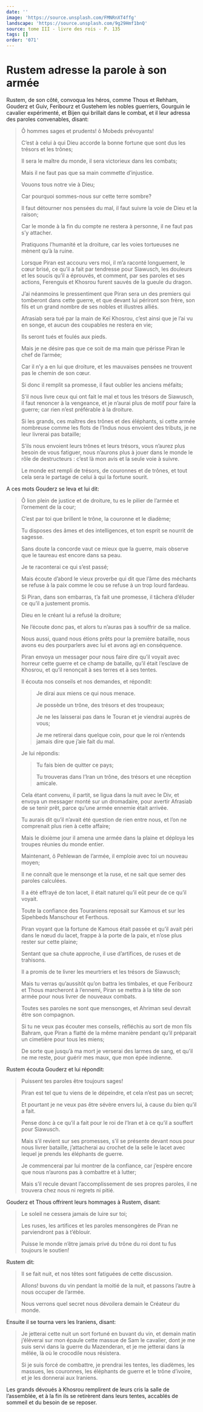 ```yaml
---
date: ''
image: 'https://source.unsplash.com/FMNRnXT4ffg'
landscape: 'https://source.unsplash.com/9g29Hmf1bnQ'
source: tome III - livre des rois - P. 135
tags: []
order: '071'
---
```


# Rustem adresse la parole à son armée

Rustem, de son côté, convoqua les héros, comme Thous et Rehham, Gouderz et Guiv, Feribourz et Gustehem les nobles guerriers, Gourguin le cavalier expérimenté, et Bijen qui brillait dans le combat, et il leur adressa des paroles convenables, disant:

> Ô hommes sages et prudents! ô Mobeds prévoyants!
>
> C’est à celui à qui Dieu accorde la bonne fortune que sont dus les trésors et les trônes;
>
> Il sera le maître du monde, il sera victorieux dans les combats;
>
> Mais il ne faut pas que sa main commette d’injustice.
>
> Vouons tous notre vie à Dieu;
>
> Car pourquoi sommes-nous sur cette terre sombre?
>
> Il faut détourner nos pensées du mal, il faut suivre la voie de Dieu et la raison;
>
> Car le monde à la fin du compte ne restera à personne, il ne faut pas s’y attacher.
>
> Pratiquons l’humanité et la droiture, car les voies tortueuses ne mènent qu’à la ruine.
>
> Lorsque Piran est accouru vers moi, il m’a raconté longuement, le cœur brisé, ce qu’il a fait par tendresse pour Siawusch, les douleurs et les soucis qu’il a éprouvés, et comment, par ses paroles et ses actions, Ferenguis et Khosrou furent sauvés de la gueule du dragon.
>
> J’ai néanmoins le pressentiment que Piran sera un des premiers qui tomberont dans cette guerre, et que devant lui périront son frère, son fils et un grand nombre de ses nobles et illustres alliés.
>
> Afrasiab sera tué par la main de Keï Khosrou, c’est ainsi que je l’ai vu en songe, et aucun des coupables ne restera en vie;
>
> Ils seront tués et foulés aux pieds.
>
> Mais je ne désire pas que ce soit de ma main que périsse Piran le chef de l’armée;
>
> Car il n’y a en lui que droiture, et les mauvaises pensées ne trouvent pas le chemin de son cœur.
>
> Si donc il remplit sa promesse, il faut oublier les anciens méfaits;
>
> S’il nous livre ceux qui ont fait le mal et tous les trésors de Siawusch, il faut renoncer à la vengeance, et je n’aurai plus de motif pour faire la guerre; car rien n’est préférable à la droiture.
>
> Si les grands, ces maîtres des trônes et des éléphants, si cette armée nombreuse comme les flots de l’Indus nous envoient des tributs, je ne leur livrerai pas bataille;
>
> S’ils nous envoient leurs trônes et leurs trésors, vous n’aurez plus besoin de vous fatiguer, nous n’aurons plus à jouer dans le monde le rôle de destructeurs : c’est là mon avis et la seule voie à suivre.
>
> Le monde est rempli de trésors, de couronnes et de trônes, et tout cela sera le partage de celui à qui la fortune sourit.

A ces mots Gouderz se leva et lui dit:

> Ô lion plein de justice et de droiture, tu es le pilier de l’armée et l’ornement de la cour;
>
> C’est par toi que brillent le trône, la couronne et le diadème;
>
> Tu disposes des âmes et des intelligences, et ton esprit se nourrit de sagesse.
>
> Sans doute la concorde vaut ce mieux que la guerre, mais observe que le taureau est encore dans sa peau.
>
> Je te raconterai ce qui s’est passé;
>
> Mais écoute d’abord le vieux proverbe qui dit que l’âme des méchants se refuse à la paix comme le cou se refuse à un trop lourd fardeau.
>
> Si Piran, dans son embarras, t’a fait une promesse, il tâchera d’éluder ce qu’il a justement promis.
>
> Dieu en le créant lui a refusé la droiture;
>
> Ne l’écoute donc pas, et alors tu n’auras pas à souffrir de sa malice.
>
> Nous aussi, quand nous étions prêts pour la première bataille, nous avons eu des pourparlers avec lui et avons agi en conséquence.
>
> Piran envoya un messager pour nous faire dire qu’il voyait avec horreur cette guerre et ce champ de bataille, qu’il était l’esclave de Khosrou, et qu’il renonçait à ses terres et à ses tentes.
>
> Il écouta nos conseils et nos demandes, et répondit:
>
> > Je dirai aux miens ce qui nous menace.
> >
> > Je possède un trône, des trésors et des troupeaux;
> >
> > Je ne les laisserai pas dans le Touran et je viendrai auprès de vous;
> >
> > Je me retirerai dans quelque coin, pour que le roi n’entends jamais dire que j’aie fait du mal.
>
> Je lui répondis:
>
> > Tu fais bien de quitter ce pays;
> >
> > Tu trouveras dans l’Iran un trône, des trésors et une réception amicale.
>
> Cela étant convenu, il partit, se ligua dans la nuit avec le Div, et envoya un messager monté sur un dromadaire, pour avertir Afrasiab de se tenir prêt, parce qu’une armée ennemie était arrivée.
>
> Tu aurais dit qu’il n’avait été question de rien entre nous, et l’on ne comprenait plus rien à cette affaire;
>
> Mais le dixième jour il amena une armée dans la plaine et déploya les troupes réunies du monde entier.
>
> Maintenant, ô Pehlewan de l’armée, il emploie avec toi un nouveau moyen;
>
> Il ne connaît que le mensonge et la ruse, et ne sait que semer des paroles calculées.
>
> Il a été effrayé de ton lacet, il était naturel qu’il eût peur de ce qu’il voyait.
>
> Toute la confiance des Touraniens reposait sur Kamous et sur les Sipehbeds Manschour et Ferthous.
>
> Piran voyant que la fortune de Kamous était passée et qu’il avait péri dans le nœud du lacet, frappe à la porte de la paix, et n’ose plus rester sur cette plaine;
>
> Sentant que sa chute approche, il use d’artifices, de ruses et de trahisons.
>
> Il a promis de te livrer les meurtriers et les trésors de Siawusch;
>
> Mais tu verras qu’aussitôt qu’on battra les timbales, et que Feribourz et Thous marcheront à l’ennemi, Piran se mettra à la tête de son armée pour nous livrer de nouveaux combats.
>
> Toutes ses paroles ne sont que mensonges, et Ahriman seul devrait être son compagnon.
>
> Si tu ne veux pas écouter mes conseils, réfléchis au sort de mon fils Bahram, que Piran a flatté de la même manière pendant qu’il préparait un cimetière pour tous les miens;
>
> De sorte que jusqu’à ma mort je verserai des larmes de sang, et qu’il ne me reste, pour guérir mes maux, que mon épée indienne.

Rustem écouta Gouderz et lui répondit:

> Puissent tes paroles être toujours sages!
>
> Piran est tel que tu viens de le dépeindre, et cela n’est pas un secret;
>
> Et pourtant je ne veux pas être sévère envers lui, à cause du bien qu’il a fait.
>
> Pense donc à ce qu’il a fait pour le roi de l’Iran et à ce qu’il a souffert pour Siawusch.
>
> Mais s’il revient sur ses promesses, s’il se présente devant nous pour nous livrer bataille, j’attacherai au crochet de la selle le lacet avec lequel je prends les éléphants de guerre.
>
> Je commencerai par lui montrer de la confiance, car j’espère encore que nous n’aurons pas à combattre et à lutter;
>
> Mais s’il recule devant l’accomplissement de ses propres paroles, il ne trouvera chez nous ni regrets ni pitié.

Gouderz et Thous offrirent leurs hommages à Rustem, disant:

> Le soleil ne cessera jamais de luire sur toi;
>
> Les ruses, les artifices et les paroles mensongères de Piran ne parviendront pas à t’éblouir.
>
> Puisse le monde n’être jamais privé du trône du roi dont tu fus toujours le soutien!

Rustem dit:

> Il se fait nuit, et nos têtes sont fatiguées de cette discussion.
>
> Allons! buvons du vin pendant la moitié de la nuit, et passons l’autre à nous occuper de l’armée.
>
> Nous verrons quel secret nous dévoilera demain le Créateur du monde.

Ensuite il se tourna vers les Iraniens, disant:

> Je jetterai cette nuit un sort fortuné en buvant du vin, et demain matin j’élèverai sur mon épaule cette massue de Sam le cavalier, dont je me suis servi dans la guerre du Mazenderan, et je me jetterai dans la mêlée, là où le crocodile nous résistera.
>
> Si je suis forcé de combattre, je prendrai les tentes, les diadèmes, les massues, les couronnes, les éléphants de guerre et le trône d’ivoire, et je les donnerai aux Iraniens.

Les grands dévoués à Khosrou remplirent de leurs cris la salle de l’assemblée, et à la fin ils se retirèrent dans leurs tentes, accablés de sommeil et du besoin de se reposer.
